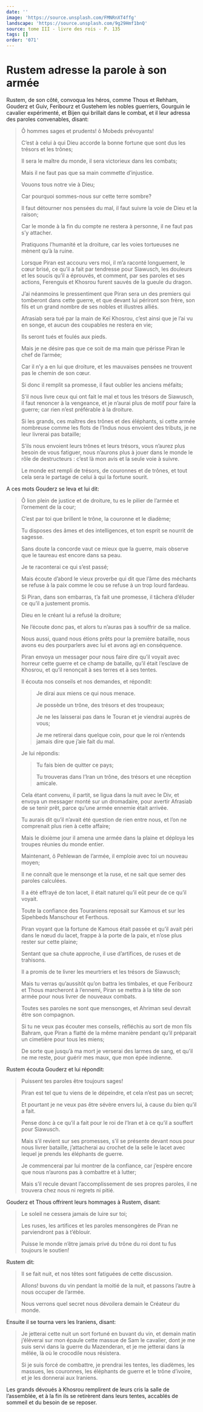 ```yaml
---
date: ''
image: 'https://source.unsplash.com/FMNRnXT4ffg'
landscape: 'https://source.unsplash.com/9g29Hmf1bnQ'
source: tome III - livre des rois - P. 135
tags: []
order: '071'
---
```


# Rustem adresse la parole à son armée

Rustem, de son côté, convoqua les héros, comme Thous et Rehham, Gouderz et Guiv, Feribourz et Gustehem les nobles guerriers, Gourguin le cavalier expérimenté, et Bijen qui brillait dans le combat, et il leur adressa des paroles convenables, disant:

> Ô hommes sages et prudents! ô Mobeds prévoyants!
>
> C’est à celui à qui Dieu accorde la bonne fortune que sont dus les trésors et les trônes;
>
> Il sera le maître du monde, il sera victorieux dans les combats;
>
> Mais il ne faut pas que sa main commette d’injustice.
>
> Vouons tous notre vie à Dieu;
>
> Car pourquoi sommes-nous sur cette terre sombre?
>
> Il faut détourner nos pensées du mal, il faut suivre la voie de Dieu et la raison;
>
> Car le monde à la fin du compte ne restera à personne, il ne faut pas s’y attacher.
>
> Pratiquons l’humanité et la droiture, car les voies tortueuses ne mènent qu’à la ruine.
>
> Lorsque Piran est accouru vers moi, il m’a raconté longuement, le cœur brisé, ce qu’il a fait par tendresse pour Siawusch, les douleurs et les soucis qu’il a éprouvés, et comment, par ses paroles et ses actions, Ferenguis et Khosrou furent sauvés de la gueule du dragon.
>
> J’ai néanmoins le pressentiment que Piran sera un des premiers qui tomberont dans cette guerre, et que devant lui périront son frère, son fils et un grand nombre de ses nobles et illustres alliés.
>
> Afrasiab sera tué par la main de Keï Khosrou, c’est ainsi que je l’ai vu en songe, et aucun des coupables ne restera en vie;
>
> Ils seront tués et foulés aux pieds.
>
> Mais je ne désire pas que ce soit de ma main que périsse Piran le chef de l’armée;
>
> Car il n’y a en lui que droiture, et les mauvaises pensées ne trouvent pas le chemin de son cœur.
>
> Si donc il remplit sa promesse, il faut oublier les anciens méfaits;
>
> S’il nous livre ceux qui ont fait le mal et tous les trésors de Siawusch, il faut renoncer à la vengeance, et je n’aurai plus de motif pour faire la guerre; car rien n’est préférable à la droiture.
>
> Si les grands, ces maîtres des trônes et des éléphants, si cette armée nombreuse comme les flots de l’Indus nous envoient des tributs, je ne leur livrerai pas bataille;
>
> S’ils nous envoient leurs trônes et leurs trésors, vous n’aurez plus besoin de vous fatiguer, nous n’aurons plus à jouer dans le monde le rôle de destructeurs : c’est là mon avis et la seule voie à suivre.
>
> Le monde est rempli de trésors, de couronnes et de trônes, et tout cela sera le partage de celui à qui la fortune sourit.

A ces mots Gouderz se leva et lui dit:

> Ô lion plein de justice et de droiture, tu es le pilier de l’armée et l’ornement de la cour;
>
> C’est par toi que brillent le trône, la couronne et le diadème;
>
> Tu disposes des âmes et des intelligences, et ton esprit se nourrit de sagesse.
>
> Sans doute la concorde vaut ce mieux que la guerre, mais observe que le taureau est encore dans sa peau.
>
> Je te raconterai ce qui s’est passé;
>
> Mais écoute d’abord le vieux proverbe qui dit que l’âme des méchants se refuse à la paix comme le cou se refuse à un trop lourd fardeau.
>
> Si Piran, dans son embarras, t’a fait une promesse, il tâchera d’éluder ce qu’il a justement promis.
>
> Dieu en le créant lui a refusé la droiture;
>
> Ne l’écoute donc pas, et alors tu n’auras pas à souffrir de sa malice.
>
> Nous aussi, quand nous étions prêts pour la première bataille, nous avons eu des pourparlers avec lui et avons agi en conséquence.
>
> Piran envoya un messager pour nous faire dire qu’il voyait avec horreur cette guerre et ce champ de bataille, qu’il était l’esclave de Khosrou, et qu’il renonçait à ses terres et à ses tentes.
>
> Il écouta nos conseils et nos demandes, et répondit:
>
> > Je dirai aux miens ce qui nous menace.
> >
> > Je possède un trône, des trésors et des troupeaux;
> >
> > Je ne les laisserai pas dans le Touran et je viendrai auprès de vous;
> >
> > Je me retirerai dans quelque coin, pour que le roi n’entends jamais dire que j’aie fait du mal.
>
> Je lui répondis:
>
> > Tu fais bien de quitter ce pays;
> >
> > Tu trouveras dans l’Iran un trône, des trésors et une réception amicale.
>
> Cela étant convenu, il partit, se ligua dans la nuit avec le Div, et envoya un messager monté sur un dromadaire, pour avertir Afrasiab de se tenir prêt, parce qu’une armée ennemie était arrivée.
>
> Tu aurais dit qu’il n’avait été question de rien entre nous, et l’on ne comprenait plus rien à cette affaire;
>
> Mais le dixième jour il amena une armée dans la plaine et déploya les troupes réunies du monde entier.
>
> Maintenant, ô Pehlewan de l’armée, il emploie avec toi un nouveau moyen;
>
> Il ne connaît que le mensonge et la ruse, et ne sait que semer des paroles calculées.
>
> Il a été effrayé de ton lacet, il était naturel qu’il eût peur de ce qu’il voyait.
>
> Toute la confiance des Touraniens reposait sur Kamous et sur les Sipehbeds Manschour et Ferthous.
>
> Piran voyant que la fortune de Kamous était passée et qu’il avait péri dans le nœud du lacet, frappe à la porte de la paix, et n’ose plus rester sur cette plaine;
>
> Sentant que sa chute approche, il use d’artifices, de ruses et de trahisons.
>
> Il a promis de te livrer les meurtriers et les trésors de Siawusch;
>
> Mais tu verras qu’aussitôt qu’on battra les timbales, et que Feribourz et Thous marcheront à l’ennemi, Piran se mettra à la tête de son armée pour nous livrer de nouveaux combats.
>
> Toutes ses paroles ne sont que mensonges, et Ahriman seul devrait être son compagnon.
>
> Si tu ne veux pas écouter mes conseils, réfléchis au sort de mon fils Bahram, que Piran a flatté de la même manière pendant qu’il préparait un cimetière pour tous les miens;
>
> De sorte que jusqu’à ma mort je verserai des larmes de sang, et qu’il ne me reste, pour guérir mes maux, que mon épée indienne.

Rustem écouta Gouderz et lui répondit:

> Puissent tes paroles être toujours sages!
>
> Piran est tel que tu viens de le dépeindre, et cela n’est pas un secret;
>
> Et pourtant je ne veux pas être sévère envers lui, à cause du bien qu’il a fait.
>
> Pense donc à ce qu’il a fait pour le roi de l’Iran et à ce qu’il a souffert pour Siawusch.
>
> Mais s’il revient sur ses promesses, s’il se présente devant nous pour nous livrer bataille, j’attacherai au crochet de la selle le lacet avec lequel je prends les éléphants de guerre.
>
> Je commencerai par lui montrer de la confiance, car j’espère encore que nous n’aurons pas à combattre et à lutter;
>
> Mais s’il recule devant l’accomplissement de ses propres paroles, il ne trouvera chez nous ni regrets ni pitié.

Gouderz et Thous offrirent leurs hommages à Rustem, disant:

> Le soleil ne cessera jamais de luire sur toi;
>
> Les ruses, les artifices et les paroles mensongères de Piran ne parviendront pas à t’éblouir.
>
> Puisse le monde n’être jamais privé du trône du roi dont tu fus toujours le soutien!

Rustem dit:

> Il se fait nuit, et nos têtes sont fatiguées de cette discussion.
>
> Allons! buvons du vin pendant la moitié de la nuit, et passons l’autre à nous occuper de l’armée.
>
> Nous verrons quel secret nous dévoilera demain le Créateur du monde.

Ensuite il se tourna vers les Iraniens, disant:

> Je jetterai cette nuit un sort fortuné en buvant du vin, et demain matin j’élèverai sur mon épaule cette massue de Sam le cavalier, dont je me suis servi dans la guerre du Mazenderan, et je me jetterai dans la mêlée, là où le crocodile nous résistera.
>
> Si je suis forcé de combattre, je prendrai les tentes, les diadèmes, les massues, les couronnes, les éléphants de guerre et le trône d’ivoire, et je les donnerai aux Iraniens.

Les grands dévoués à Khosrou remplirent de leurs cris la salle de l’assemblée, et à la fin ils se retirèrent dans leurs tentes, accablés de sommeil et du besoin de se reposer.
